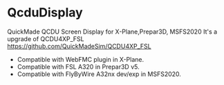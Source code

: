 # QcduDisplay
QuickMade QCDU Screen Display for X-Plane,Prepar3D, MSFS2020 
It's a upgrade of QCDU4XP_FSL <https://github.com/QuickMadeSim/QCDU4XP_FSL>

* Compatible with WebFMC plugin in X-Plane.
* Compatible with FSL A320 in Prepar3D v5.
* Compatible with FlyByWire A32nx dev/exp in MSFS2020.